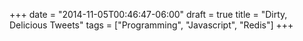 +++
date = "2014-11-05T00:46:47-06:00"
draft = true
title = "Dirty, Delicious Tweets"
tags = ["Programming", "Javascript", "Redis"]
+++


